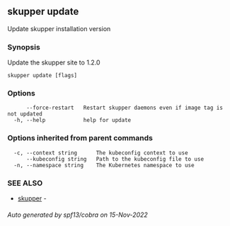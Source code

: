 ## skupper update

Update skupper installation version

### Synopsis

Update the skupper site to 1.2.0

```
skupper update [flags]
```

### Options

```
      --force-restart   Restart skupper daemons even if image tag is not updated
  -h, --help            help for update
```

### Options inherited from parent commands

```
  -c, --context string      The kubeconfig context to use
      --kubeconfig string   Path to the kubeconfig file to use
  -n, --namespace string    The Kubernetes namespace to use
```

### SEE ALSO

* [skupper](skupper.md)	 - 

###### Auto generated by spf13/cobra on 15-Nov-2022
